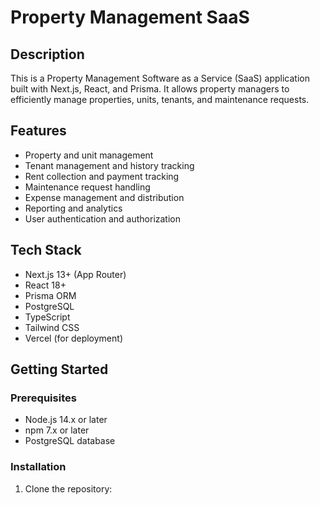 # Property Management SaaS

## Description

This is a Property Management Software as a Service (SaaS) application built with Next.js, React, and Prisma. It allows property managers to efficiently manage properties, units, tenants, and maintenance requests.

## Features

- Property and unit management
- Tenant management and history tracking
- Rent collection and payment tracking
- Maintenance request handling
- Expense management and distribution
- Reporting and analytics
- User authentication and authorization

## Tech Stack

- Next.js 13+ (App Router)
- React 18+
- Prisma ORM
- PostgreSQL
- TypeScript
- Tailwind CSS
- Vercel (for deployment)

## Getting Started

### Prerequisites

- Node.js 14.x or later
- npm 7.x or later
- PostgreSQL database

### Installation

1. Clone the repository:

